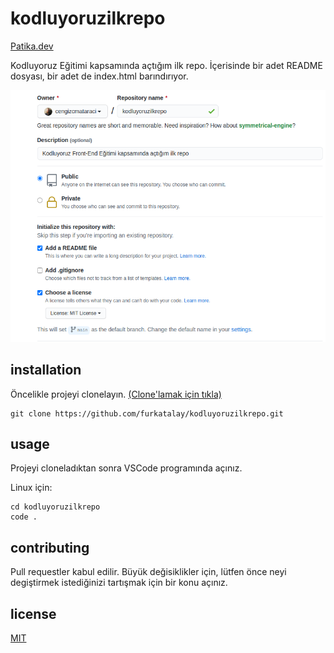 # kodluyoruzilkrepo

[Patika.dev](https://www.patika.dev/tr)

Kodluyoruz Eğitimi kapsamında açtığım ilk repo. İçerisinde bir adet README dosyası, bir adet de index.html barındırıyor.

![](https://raw.githubusercontent.com/Kodluyoruz/taskforce/main/git/odev1/figures/github.png)

## installation

Öncelikle projeyi clonelayın. [(Clone'lamak için tıkla)](https://github.com/furkatalay/kodluyoruzilkrepo.git)

```
git clone https://github.com/furkatalay/kodluyoruzilkrepo.git
```

## usage

Projeyi cloneladıktan sonra VSCode programında açınız.

Linux için:

```
cd kodluyoruzilkrepo
code .
```

## contributing

Pull requestler kabul edilir. Büyük değisiklikler için, lütfen önce neyi degiştirmek istediğinizi tartışmak için bir konu açınız.

## license

[MIT](https://choosealicense.com/licenses/mit/)
